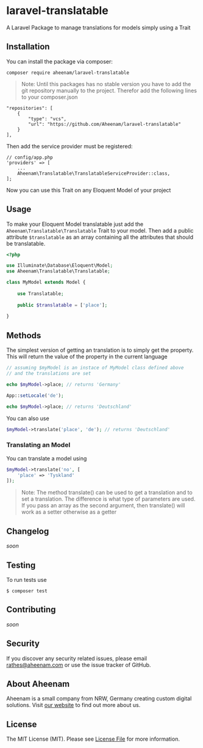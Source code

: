 laravel-translatable
===
A Laravel Package to manage translations for models simply using a Trait

Installation
---
You can install the package via composer:

    composer require aheenam/laravel-translatable

> Note: Until this packages has no stable version you have to add the git repository manually to the project. 
Therefor add the following lines to your composer.json

```
"repositories": [
    {
        "type": "vcs",
        "url": "https://github.com/Aheenam/laravel-translatable"
    }
],
```

Then add the service provider must be registered:

```
// config/app.php
'providers' => [
    ...
    Aheenam\Translatable\TranslatableServiceProvider::class,
];
```

Now you can use this Trait on any Eloquent Model of your project

Usage
---

To make your Eloquent Model translatable just add the `Aheenam\Translatable\Translatable` Trait to your model.
Then add a public attribute `$translatable` as an array containing all the attributes that should be translatable.

```php
<?php

use Illuminate\Database\Eloquent\Model;
use Aheenam\Translatable\Translatable;

class MyModel extends Model {
    
    use Translatable;
    
    public $translatable = ['place'];
    
}
```

Methods
---

The simplest version of getting an translation is to simply get the property. This will return the value of
the property in the current language

```php
// assuming $myModel is an instace of MyModel class defined above
// and the translations are set

echo $myModel->place; // returns 'Germany'

App::setLocale('de');

echo $myModel->place; // returns 'Deutschland'
```

You can also use

```php
$myModel->translate('place', 'de'); // returns 'Deutschland'
```

### Translating an Model

You can translate a model using

```php
$myModel->translate('no', [
    'place' => 'Tyskland'
]);
```

> Note: The method translate() can be used to get a translation and to set a translation. The difference is what
type of parameters are used. If you pass an array as the second argument, then translate() will work as a setter
otherwise as a getter

Changelog
---
*soon*

Testing
---
To run tests use

    $ composer test
    
Contributing
---
*soon*

Security
---
If you discover any security related issues, please email rathes@aheenam.com or use the issue tracker of GitHub.

About Aheenam
---
Aheenam is a small company from NRW, Germany creating custom digital solutions. Visit 
[our website](https://aheenam.com) to find out more about us.

License
---
The MIT License (MIT). Please see [License File](https://github.com/Aheenam/laravel-translatable/blob/master/LICENSE)
for more information.